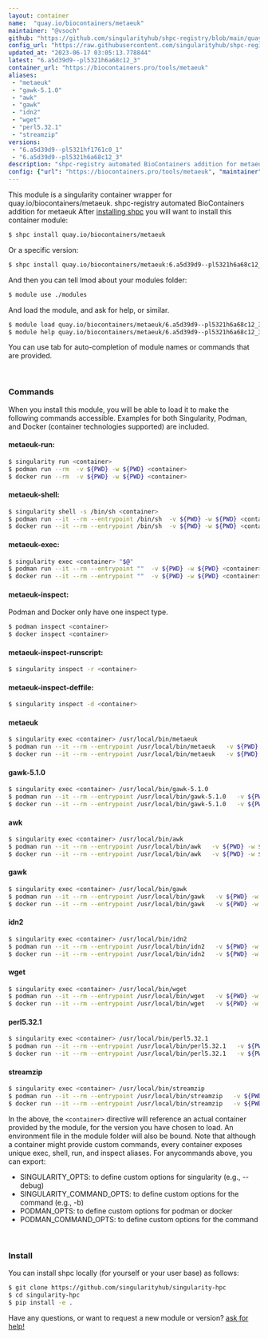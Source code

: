 ```yaml
---
layout: container
name:  "quay.io/biocontainers/metaeuk"
maintainer: "@vsoch"
github: "https://github.com/singularityhub/shpc-registry/blob/main/quay.io/biocontainers/metaeuk/container.yaml"
config_url: "https://raw.githubusercontent.com/singularityhub/shpc-registry/main/quay.io/biocontainers/metaeuk/container.yaml"
updated_at: "2023-06-17 03:05:13.778844"
latest: "6.a5d39d9--pl5321h6a68c12_3"
container_url: "https://biocontainers.pro/tools/metaeuk"
aliases:
 - "metaeuk"
 - "gawk-5.1.0"
 - "awk"
 - "gawk"
 - "idn2"
 - "wget"
 - "perl5.32.1"
 - "streamzip"
versions:
 - "6.a5d39d9--pl5321hf1761c0_1"
 - "6.a5d39d9--pl5321h6a68c12_3"
description: "shpc-registry automated BioContainers addition for metaeuk"
config: {"url": "https://biocontainers.pro/tools/metaeuk", "maintainer": "@vsoch", "description": "shpc-registry automated BioContainers addition for metaeuk", "latest": {"6.a5d39d9--pl5321h6a68c12_3": "sha256:747073d0d621f9994db023426d4837779d4d42152b292d92fc1eafe2c9ad5a96"}, "tags": {"6.a5d39d9--pl5321hf1761c0_1": "sha256:2b31f6eb87329e0b6bb738af94aa7bc12e75ca2a4451904596abbb1d0bf935d6", "6.a5d39d9--pl5321h6a68c12_3": "sha256:747073d0d621f9994db023426d4837779d4d42152b292d92fc1eafe2c9ad5a96"}, "docker": "quay.io/biocontainers/metaeuk", "aliases": {"metaeuk": "/usr/local/bin/metaeuk", "gawk-5.1.0": "/usr/local/bin/gawk-5.1.0", "awk": "/usr/local/bin/awk", "gawk": "/usr/local/bin/gawk", "idn2": "/usr/local/bin/idn2", "wget": "/usr/local/bin/wget", "perl5.32.1": "/usr/local/bin/perl5.32.1", "streamzip": "/usr/local/bin/streamzip"}}
---
```


This module is a singularity container wrapper for quay.io/biocontainers/metaeuk.
shpc-registry automated BioContainers addition for metaeuk
After [installing shpc](#install) you will want to install this container module:


```bash
$ shpc install quay.io/biocontainers/metaeuk
```

Or a specific version:

```bash
$ shpc install quay.io/biocontainers/metaeuk:6.a5d39d9--pl5321h6a68c12_3
```

And then you can tell lmod about your modules folder:

```bash
$ module use ./modules
```

And load the module, and ask for help, or similar.

```bash
$ module load quay.io/biocontainers/metaeuk/6.a5d39d9--pl5321h6a68c12_3
$ module help quay.io/biocontainers/metaeuk/6.a5d39d9--pl5321h6a68c12_3
```

You can use tab for auto-completion of module names or commands that are provided.

<br>

### Commands

When you install this module, you will be able to load it to make the following commands accessible.
Examples for both Singularity, Podman, and Docker (container technologies supported) are included.

#### metaeuk-run:

```bash
$ singularity run <container>
$ podman run --rm  -v ${PWD} -w ${PWD} <container>
$ docker run --rm  -v ${PWD} -w ${PWD} <container>
```

#### metaeuk-shell:

```bash
$ singularity shell -s /bin/sh <container>
$ podman run --it --rm --entrypoint /bin/sh  -v ${PWD} -w ${PWD} <container>
$ docker run --it --rm --entrypoint /bin/sh  -v ${PWD} -w ${PWD} <container>
```

#### metaeuk-exec:

```bash
$ singularity exec <container> "$@"
$ podman run --it --rm --entrypoint ""  -v ${PWD} -w ${PWD} <container> "$@"
$ docker run --it --rm --entrypoint ""  -v ${PWD} -w ${PWD} <container> "$@"
```

#### metaeuk-inspect:

Podman and Docker only have one inspect type.

```bash
$ podman inspect <container>
$ docker inspect <container>
```

#### metaeuk-inspect-runscript:

```bash
$ singularity inspect -r <container>
```

#### metaeuk-inspect-deffile:

```bash
$ singularity inspect -d <container>
```


#### metaeuk

```bash
$ singularity exec <container> /usr/local/bin/metaeuk
$ podman run --it --rm --entrypoint /usr/local/bin/metaeuk   -v ${PWD} -w ${PWD} <container> -c " $@"
$ docker run --it --rm --entrypoint /usr/local/bin/metaeuk   -v ${PWD} -w ${PWD} <container> -c " $@"
```


#### gawk-5.1.0

```bash
$ singularity exec <container> /usr/local/bin/gawk-5.1.0
$ podman run --it --rm --entrypoint /usr/local/bin/gawk-5.1.0   -v ${PWD} -w ${PWD} <container> -c " $@"
$ docker run --it --rm --entrypoint /usr/local/bin/gawk-5.1.0   -v ${PWD} -w ${PWD} <container> -c " $@"
```


#### awk

```bash
$ singularity exec <container> /usr/local/bin/awk
$ podman run --it --rm --entrypoint /usr/local/bin/awk   -v ${PWD} -w ${PWD} <container> -c " $@"
$ docker run --it --rm --entrypoint /usr/local/bin/awk   -v ${PWD} -w ${PWD} <container> -c " $@"
```


#### gawk

```bash
$ singularity exec <container> /usr/local/bin/gawk
$ podman run --it --rm --entrypoint /usr/local/bin/gawk   -v ${PWD} -w ${PWD} <container> -c " $@"
$ docker run --it --rm --entrypoint /usr/local/bin/gawk   -v ${PWD} -w ${PWD} <container> -c " $@"
```


#### idn2

```bash
$ singularity exec <container> /usr/local/bin/idn2
$ podman run --it --rm --entrypoint /usr/local/bin/idn2   -v ${PWD} -w ${PWD} <container> -c " $@"
$ docker run --it --rm --entrypoint /usr/local/bin/idn2   -v ${PWD} -w ${PWD} <container> -c " $@"
```


#### wget

```bash
$ singularity exec <container> /usr/local/bin/wget
$ podman run --it --rm --entrypoint /usr/local/bin/wget   -v ${PWD} -w ${PWD} <container> -c " $@"
$ docker run --it --rm --entrypoint /usr/local/bin/wget   -v ${PWD} -w ${PWD} <container> -c " $@"
```


#### perl5.32.1

```bash
$ singularity exec <container> /usr/local/bin/perl5.32.1
$ podman run --it --rm --entrypoint /usr/local/bin/perl5.32.1   -v ${PWD} -w ${PWD} <container> -c " $@"
$ docker run --it --rm --entrypoint /usr/local/bin/perl5.32.1   -v ${PWD} -w ${PWD} <container> -c " $@"
```


#### streamzip

```bash
$ singularity exec <container> /usr/local/bin/streamzip
$ podman run --it --rm --entrypoint /usr/local/bin/streamzip   -v ${PWD} -w ${PWD} <container> -c " $@"
$ docker run --it --rm --entrypoint /usr/local/bin/streamzip   -v ${PWD} -w ${PWD} <container> -c " $@"
```



In the above, the `<container>` directive will reference an actual container provided
by the module, for the version you have chosen to load. An environment file in the
module folder will also be bound. Note that although a container
might provide custom commands, every container exposes unique exec, shell, run, and
inspect aliases. For anycommands above, you can export:

 - SINGULARITY_OPTS: to define custom options for singularity (e.g., --debug)
 - SINGULARITY_COMMAND_OPTS: to define custom options for the command (e.g., -b)
 - PODMAN_OPTS: to define custom options for podman or docker
 - PODMAN_COMMAND_OPTS: to define custom options for the command

<br>

### Install

You can install shpc locally (for yourself or your user base) as follows:

```bash
$ git clone https://github.com/singularityhub/singularity-hpc
$ cd singularity-hpc
$ pip install -e .
```

Have any questions, or want to request a new module or version? [ask for help!](https://github.com/singularityhub/singularity-hpc/issues)
